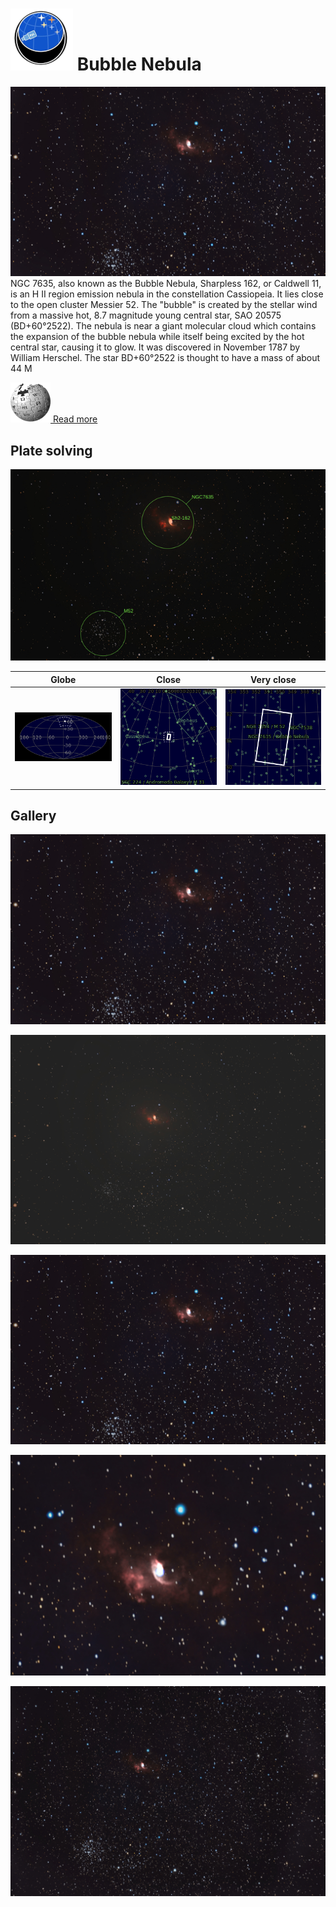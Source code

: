 # ![](..//Imaging//Common/pyl-tiny.png) Bubble Nebula
![IMG](..//Imaging//HD/Bubble_Nebula+00+co.jpg)
NGC 7635, also known as the Bubble Nebula, Sharpless 162, or Caldwell 11, is an H II region emission nebula in the constellation Cassiopeia. It lies close to the open cluster Messier 52. The "bubble" is created by the stellar wind from a massive hot, 8.7 magnitude young central star, SAO 20575 (BD+60°2522). The nebula is near a giant molecular cloud which contains the expansion of the bubble nebula while itself being excited by the hot central star, causing it to glow. It was discovered in November 1787 by William Herschel. The star BD+60°2522 is thought to have a mass of about 44 M

[![](..//Imaging//Common/Wikipedia.png) Read more](https://en.wikipedia.org/wiki/Bubble_Nebula)
## Plate solving 


![IMG](..//Imaging//HD/Bubble_Nebula_Annotated.jpg)


| Globe | Close | Very close |
| ----- | ----- | ----- |
|![IMG](..//Imaging//HD/Bubble_Nebula_Globe.jpg) |![IMG](..//Imaging//HD/Bubble_Nebula_Close.jpg) |![IMG](..//Imaging//HD/Bubble_Nebula_Closer.jpg) |

## Gallery
![IMG](..//Imaging//HD/Bubble_Nebula+00+co.jpg) 

![IMG](..//Imaging//HD/Bubble_Nebula+01+co.jpg) 

![IMG](..//Imaging//HD/Bubble_Nebula+02+co.jpg) 

![IMG](..//Imaging//HD/Bubble_Nebula+03+co.jpg) 

![IMG](..//Imaging//HD/Bubble_Nebula+04+co.jpg) 

